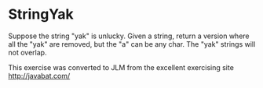 # StringYak #
Suppose the
string "yak" is unlucky. Given a string, return a version where all the
"yak" are removed, but the "a" can be any char. The "yak" strings will
not overlap.

This exercise was converted to JLM from the excellent exercising site http://javabat.com/

